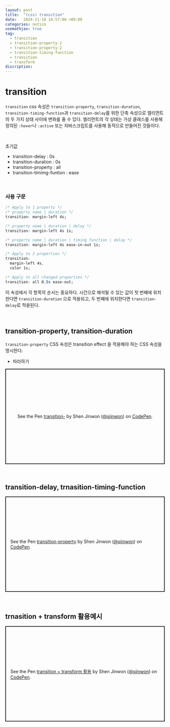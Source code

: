 ```yaml
---
layout: post
title:  "(css) transition"
date:   2024-11-18 14:57:00 +09:00
categories: notice
usemathjax: true
tag:
  - transition
  - transition-property-1
  - transition-property-2
  - transition-timing-function
  - transition
  - transform
discription: 
---
```


# transition

`transition` css 속성은 `transition-property`, `transition-duration`, `transition-timing-function`과 `transition-delay`를 위한 단축 속성으로 엘리먼트의 두 가지 상태 사이에 변화를 줄 수 있다. 엘리먼트의 각 상태는 가상 클래스를 사용해 정의된 `:hover`나 `:active` 또는 자바스크립트를 사용해 동적으로 만들어진 것들이다.

<br>

초기값
- transition-delay : 0s
- transition-duration : 0s 
- transition-property : all
- transition-timimg-funtion : ease

<br>

### 사용 구문

```css
/* Apply to 1 property */
/* property name | duration */
transition: margin-left 4s;

/* property name | duration | delay */
transition: margin-left 4s 1s;

/* property name | duration | timing function | delay */
transition: margin-left 4s ease-in-out 1s;

/* Apply to 2 properties */
transition:
  margin-left 4s,
  color 1s;

/* Apply to all changed properties */
transition: all 0.5s ease-out;
```

이 속성에서 각 항목의 순서는 중요하다. 시간으로 해석될 수 있는 값이 첫 번째에 위치한다면 `transition-duration` 으로 적용되고, 두 번째에 위치한다면 `transition-delay`로 적용된다.

<br>

## transition-property, transition-duration

`transition-property` CSS 속성은 transition effect 을 적용해야 하는 CSS 속성을 명시한다.

- 따라하기

<p class="codepen" data-height="300" data-default-tab="html,result" data-slug-hash="mdNYedL" data-pen-title="transition-" data-user="sjinwon" style="height: 300px; box-sizing: border-box; display: flex; align-items: center; justify-content: center; border: 2px solid; margin: 1em 0; padding: 1em;">
  <span>See the Pen <a href="https://codepen.io/sjinwon/pen/mdNYedL">
  transition-</a> by Shen Jinwon (<a href="https://codepen.io/sjinwon">@sjinwon</a>)
  on <a href="https://codepen.io">CodePen</a>.</span>
</p>
<script async src="https://cpwebassets.codepen.io/assets/embed/ei.js"></script>

<br>

## transition-delay, trnasition-timing-function

<p class="codepen" data-height="300" data-default-tab="html,result" data-slug-hash="bGXJyKm" data-pen-title="transition-property" data-user="sjinwon" style="height: 300px; box-sizing: border-box; display: flex; align-items: center; justify-content: center; border: 2px solid; margin: 1em 0; padding: 1em;">
  <span>See the Pen <a href="https://codepen.io/sjinwon/pen/bGXJyKm">
  transition-property</a> by Shen Jinwon (<a href="https://codepen.io/sjinwon">@sjinwon</a>)
  on <a href="https://codepen.io">CodePen</a>.</span>
</p>
<script async src="https://cpwebassets.codepen.io/assets/embed/ei.js"></script>

<br>

## trnasition + transform 활용예시

<p class="codepen" data-height="300" data-default-tab="html,result" data-slug-hash="xxveNMR" data-pen-title="transition + transform 활용" data-user="sjinwon" style="height: 300px; box-sizing: border-box; display: flex; align-items: center; justify-content: center; border: 2px solid; margin: 1em 0; padding: 1em;">
  <span>See the Pen <a href="https://codepen.io/sjinwon/pen/xxveNMR">
  transition + transform 활용</a> by Shen Jinwon (<a href="https://codepen.io/sjinwon">@sjinwon</a>)
  on <a href="https://codepen.io">CodePen</a>.</span>
</p>
<script async src="https://cpwebassets.codepen.io/assets/embed/ei.js"></script>

<br>

